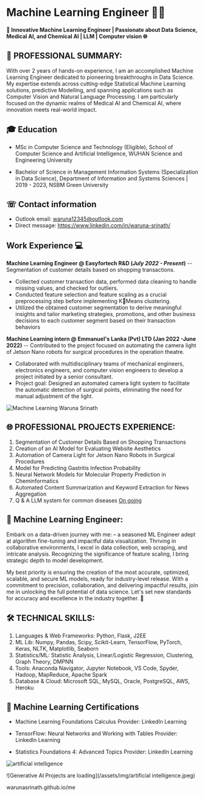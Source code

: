 # Machine Learning Engineer 👨‍🎓

#### 🚀 Innovative Machine Learning Engineer | Passionate about Data Science, Medical AI, and Chemical AI | LLM | Computer vision 🌐

## 🌟 PROFESSIONAL SUMMARY:
With over 2 years of hands-on experience, I am an accomplished Machine Learning Engineer dedicated to pioneering breakthroughs in Data Science. My expertise extends across cutting-edge Statistical Machine Learning solutions, predictive Modelling, and spanning applications such as Computer Vision and Natural Language Processing. I am particularly focused on the dynamic realms of Medical AI and Chemical AI, where innovation meets real-world impact.

## 🎓 Education
- MSc in Computer Science and Technology (Eligible), 
  School of Computer Science and Artificial Intelligence,
  WUHAN Science and Engineering University	 

- Bachelor of Science in Management Information Systems (Specialization in Data Science),
  Department of Information and Systems Sciences | 2019 - 2023,
  NSBM Green University

## ☏ Contact information
- Outlook email: waruna12345@outlook.com
- Direct message: https://www.linkedin.com/in/waruna-srinath/

## Work Experience 💻
**Machine Learning Engineer @ Easyfortech R&D (_July 2022 - Present_)**
-- Segmentation of customer details based on shopping transactions.

- Collected customer transaction data, performed data cleaning to handle missing values, and checked for
outliers.
- Conducted feature selection and feature scaling as a crucial preprocessing step before implementing KMeans clustering.
- Utilized the obtained customer segmentation to derive meaningful insights and tailor marketing strategies,
promotions, and other business decisions to each customer segment based on their transaction behaviors

**Machine Learning intern @ Emmanuel's Lanka (Pvt) LTD  (Jan 2022 -June 2022)**
-- Contributed to the project focused on automating the camera light of Jetson Nano robots
for surgical procedures in the operation theatre.

- Collaborated with multidisciplinary teams of mechanical engineers, electronics engineers, and computer
vision engineers to develop a project initiated by a senior consultant.
- Project goal: Designed an automated camera light system to facilitate the automatic detection of surgical
points, eliminating the need for manual adjustment of the light.

![Machine Learning Waruna Srinath](https://github.com/warunasrinath/me/assets/56961480/385ee23c-3607-448b-b996-2991199845fd)

## 🌐 PROFESSIONAL PROJECTS EXPERIENCE:
  
1. Segmentation of Customer Details Based on Shopping Transactions
2. Creation of an AI Model for Evaluating Website Aesthetics
3. Automation of Camera Light for Jetson Nano Robots in Surgical Procedures
4. Model for Predicting Gastritis Infection Probability
5. Neural Network Models for Molecular Property Prediction in Cheminformatics
6. Automated Content Summarization and Keyword Extraction for News Aggregation
7. Q & A LLM system for common diseases [On going](waiting)

## 💼 Machine Learning Engineer: 

Embark on a data-driven journey with me: – a seasoned ML Engineer adept at algorithm fine-tuning and impactful data visualization. Thriving in collaborative environments, I excel in data collection, web scraping, and intricate analysis. Recognizing the significance of feature scaling, I bring strategic depth to model development.

My best priority is ensuring the creation of the most accurate, optimized, scalable, and secure ML models, ready for industry-level release. With a commitment to precision, collaboration, and delivering impactful results, join me in unlocking the full potential of data science. Let's set new standards for accuracy and excellence in the industry together. 🚀

## 🛠️ TECHNICAL SKILLS:

1. Languages & Web Frameworks: Python, Flask, J2EE
2. ML Lib: Numpy, Pandas, Scipy, Scikit-Learn, TensorFlow, PyTorch, Keras, NLTK, Matplotlib, Seaborn
3. Statistics/ML: Statistic Analysis, Linear/Logistic Regression, Clustering, Graph Theory, DMPNN
4. Tools: Anaconda Navigator, Jupyter Notebook, VS Code, Spyder, Hadoop, MapReduce, Apache Spark
5. Database & Cloud: Microsoft SQL, MySQL, Oracle, PostgreSQL, AWS, Heroku

## 🥇 Machine Learning Certifications 

- Machine Learning Foundations Calculus
Provider: LinkedIn Learning

- TensorFlow: Neural Networks and Working with Tables
Provider: LinkedIn Learning

- Statistics Foundations 4: Advanced Topics
Provider: LinkedIn Learning

![artificial intelligence](https://github.com/warunasrinath/me/assets/56961480/1acd7815-b428-4c8f-ad4b-0ded52553517)

![Generative AI Projects are loading](/assets/img/artificial intelligence.jpeg)









warunasrinath.github.io/me
